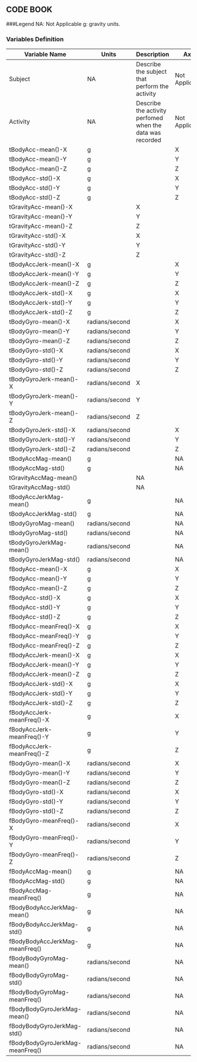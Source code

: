 ## CODE BOOK

###Legend
NA: Not Applicable
g: gravity units. 

### Variables Definition
|Variable Name   | Units  | Description  | Axis|   |
|---|---|---|---|---|
|Subject| NA  | Describe the subject that perform the activity  | Not Applicable  |   |
|Activity|  NA  | Describe the activity perfomed when the data was recorded  | Not Applicable  |   |
|tBodyAcc-mean()-X| g  |   | X  |   |
|tBodyAcc-mean()-Y| g  |   | Y  |   |
|tBodyAcc-mean()-Z| g  |   | Z  |   |
|tBodyAcc-std()-X| g |   | X  |   |
|tBodyAcc-std()-Y| g  |   | Y  |   |
|tBodyAcc-std()-Z| g  |   | Z  |   |
|tGravityAcc-mean()-X|   | X  |   |   |
|tGravityAcc-mean()-Y|   | Y  |   |   |
|tGravityAcc-mean()-Z|   | Z  |   |   |
|tGravityAcc-std()-X|   | X  |   |   |
|tGravityAcc-std()-Y|   | Y  |   |   |
|tGravityAcc-std()-Z|   | Z  |   |   |
|tBodyAccJerk-mean()-X| g  |   | X  |   |
|tBodyAccJerk-mean()-Y| g  |   | Y  |   |
|tBodyAccJerk-mean()-Z| g  |   | Z  |   |
|tBodyAccJerk-std()-X| g  |   | X  |   |
|tBodyAccJerk-std()-Y| g  |   | Y  |   |
|tBodyAccJerk-std()-Z| g  |   | Z  |   |
|tBodyGyro-mean()-X| radians/second  |   | X  |   |
|tBodyGyro-mean()-Y| radians/second  |   | Y  |   |
|tBodyGyro-mean()-Z| radians/second  |   | Z  |   |
|tBodyGyro-std()-X| radians/second  |   | X  |   |
|tBodyGyro-std()-Y| radians/second  |   | Y  |   |
|tBodyGyro-std()-Z| radians/second  |   | Z  |   |
|tBodyGyroJerk-mean()-X| radians/second  | X  |   |   |
|tBodyGyroJerk-mean()-Y| radians/second  | Y  |   |   |
|tBodyGyroJerk-mean()-Z| radians/second  | Z  |   |   |
|tBodyGyroJerk-std()-X| radians/second  |   | X  |   |
|tBodyGyroJerk-std()-Y| radians/second  |   | Y  |   |
|tBodyGyroJerk-std()-Z| radians/second  |   | Z  |   |
|tBodyAccMag-mean()| g  |   | NA  |   |
|tBodyAccMag-std()| g  |   | NA  |   |
|tGravityAccMag-mean()|   | NA  |   |   |
|tGravityAccMag-std()|   | NA  |   |   |
|tBodyAccJerkMag-mean()|  g |   | NA  |   |
|tBodyAccJerkMag-std()| g  |   | NA  |   |
|tBodyGyroMag-mean()| radians/second  |   | NA  |   |
|tBodyGyroMag-std()| radians/second  |   | NA  |   |
|tBodyGyroJerkMag-mean()| radians/second  |   | NA  |   |
|tBodyGyroJerkMag-std()| radians/second  |   |  NA |   |
|fBodyAcc-mean()-X| g  |   | X  |   |
|fBodyAcc-mean()-Y| g  |   | Y |   |
|fBodyAcc-mean()-Z| g  |   | Z |   |
|fBodyAcc-std()-X| g  |   | X  |   |
|fBodyAcc-std()-Y| g  |   | Y  |   |
|fBodyAcc-std()-Z|  g |   | Z  |   |
|fBodyAcc-meanFreq()-X| g  |   |  X |   |
|fBodyAcc-meanFreq()-Y| g  |   |  Y |   |
|fBodyAcc-meanFreq()-Z| g  |   |  Z |   |
|fBodyAccJerk-mean()-X| g  |   |  X |   |
|fBodyAccJerk-mean()-Y| g  |   |  Y |   |
|fBodyAccJerk-mean()-Z| g  |   |  Z |   |
|fBodyAccJerk-std()-X| g  |   | X  |   |
|fBodyAccJerk-std()-Y| g  |   | Y  |   |
|fBodyAccJerk-std()-Z| g  |   | Z  |   |
|fBodyAccJerk-meanFreq()-X| g |   |  X |   |
|fBodyAccJerk-meanFreq()-Y| g  |   | Y  |   |
|fBodyAccJerk-meanFreq()-Z| g  |   | Z  |   |
|fBodyGyro-mean()-X| radians/second  |   | X  |   |
|fBodyGyro-mean()-Y| radians/second  |   | Y  |   |
|fBodyGyro-mean()-Z| radians/second  |   | Z  |   |
|fBodyGyro-std()-X| radians/second  |   | X |   |
|fBodyGyro-std()-Y| radians/second  |   | Y |   |
|fBodyGyro-std()-Z| radians/second  |   | Z |   |
|fBodyGyro-meanFreq()-X| radians/second   |   | X |   |
|fBodyGyro-meanFreq()-Y| radians/second  |   | Y |   |
|fBodyGyro-meanFreq()-Z| radians/second  |   | Z |   |
|fBodyAccMag-mean()| g  |   | NA |   |
|fBodyAccMag-std()|  g |   | NA |   |
|fBodyAccMag-meanFreq()| g  |   | NA |   |
|fBodyBodyAccJerkMag-mean()| g  |   | NA |   |
|fBodyBodyAccJerkMag-std()|  g |   | NA |   |
|fBodyBodyAccJerkMag-meanFreq()| g  |  | NA |   |
|fBodyBodyGyroMag-mean()|radians/second   |   | NA  |   |
|fBodyBodyGyroMag-std()|radians/second   |   | NA |   |
|fBodyBodyGyroMag-meanFreq()|radians/second|   | NA |   |
|fBodyBodyGyroJerkMag-mean()|radians/second|   | NA |   |
|fBodyBodyGyroJerkMag-std()|radians/second|   | NA |   |
|fBodyBodyGyroJerkMag-meanFreq()|radians/second   |   | NA  |   |

